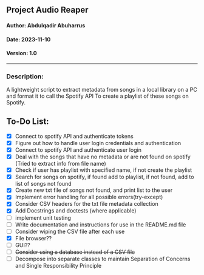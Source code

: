 ## Project Audio Reaper

#### Author: Abdulqadir Abuharrus

#### Date: 2023-11-10

#### Version: 1.0

____

### Description:

A lightweight script to extract metadata from songs in a local library on a PC and format it to call the Spotify API
To create a playlist of these songs on Spotify.

## To-Do List:

- [X] Connect to spotify API and authenticate tokens
- [X] Figure out how to handle user login credentials and authentication
- [X] Connect to spotify API and authenticate user login
- [X] Deal with the songs that have no metadata or are not found on spotify (Tried to extract info from file name)
- [X] Check if user has playlist with specified name, if not create the playlist
- [X] Search for songs on spotify, if found add to playlist, if not found, add to list of songs not found
- [X] Create new txt file of songs not found, and print list to the user
- [X] Implement error handling for all possible errors(try-except)
- [X] Consider CSV headers for the txt file metadata collection
- [X] Add Docstrings and doctests (where applicable)
- [ ] implement unit testing
- [ ] Write documentation and instructions for use in the README.md file
- [ ] Consider wiping the CSV file after each use
- [X] File browser??
- [ ] GUI??
- [ ] ~~Consider using a database instead of a CSV file~~
- [ ] Decompose into separate classes to maintain Separation of Concerns and Single Responsibility Principle
